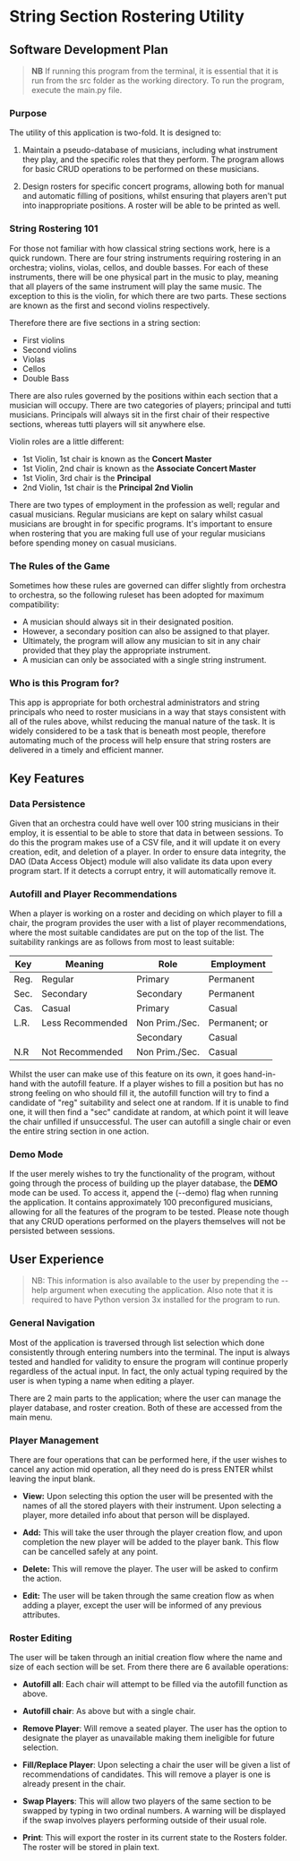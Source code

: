 # String Section Rostering Utility
## Software Development Plan

> __NB__ If running this program from the terminal, it is essential that it is run from the src folder as the working directory. To run the program, execute the main.py file.

### Purpose

The utility of this application is two-fold. It is designed to:

1. Maintain a pseudo-database of musicians, including what instrument they play, and the specific roles that they perform. The program allows for basic CRUD operations to be performed on these musicians.

2. Design rosters for specific concert programs, allowing both for manual and automatic filling of positions, whilst ensuring that players aren't put into inappropriate positions. A roster will be able to be printed as well.

### String Rostering 101

For those not familiar with how classical string sections work, here is a quick rundown. There are four string instruments requiring rostering in an orchestra; violins, violas, cellos, and double basses. For each of these instruments, there will be one physical part in the music to play, meaning that all players of the same instrument will play the same music. The exception to this is the violin, for which there are two parts. These sections are known as the first and second violins respectively.

Therefore there are five sections in a string section:
* First violins
* Second violins
* Violas
* Cellos
* Double Bass

There are also rules governed by the positions within each section that a musician will occupy. There are two categories of players; principal and tutti musicians. Principals will always sit in the first chair of their respective sections, whereas tutti players will sit anywhere else.

Violin roles are a little different:
* 1st Violin, 1st chair is known as the __Concert Master__
* 1st Violin, 2nd chair is known as the __Associate Concert Master__
* 1st Violin, 3rd chair is the __Principal__
* 2nd Violin, 1st chair is the __Principal 2nd Violin__

There are two types of employment in the profession as well; regular and casual musicians. Regular musicians are kept on salary whilst casual musicians are brought in for specific programs. It's important to ensure when rostering that you are making full use of your regular musicians before spending money on casual musicians.

### The Rules of the Game

Sometimes how these rules are governed can differ slightly from orchestra to orchestra, so the following ruleset has been adopted for maximum compatibility:

* A musician should always sit in their designated position.
* However, a secondary position can also be assigned to that player.
* Ultimately, the program will allow any musician to sit in any chair provided that they play the appropriate instrument. 
* A musician can only be associated with a single string instrument.

### Who is this Program for?

This app is appropriate for both orchestral administrators and string principals who need to roster musicians in a way that stays consistent with all of the rules above, whilst reducing the manual nature of the task. It is widely considered to be a task that is beneath most people, therefore automating much of the process will help ensure that string rosters are delivered in a timely and efficient manner.

## Key Features

### Data Persistence

Given that an orchestra could have well over 100 string musicians in their employ, it is essential to be able to store that data in between sessions. To do this the program makes use of a CSV file, and it will update it on every creation, edit, and deletion of a player. In order to ensure data integrity, the DAO (Data Access Object) module will also validate its data upon every program start. If it detects a corrupt entry, it will automatically remove it. 

### Autofill and Player Recommendations 

When a player is working on a roster and deciding on which player to fill a chair, the program provides the user with a list of player recommendations, where the most suitable candidates are put on the top of the list. The suitability rankings are as follows from most to least suitable:


| Key | Meaning| Role | Employment |
|---  | ------|------|---------|
| Reg. | Regular | Primary | Permanent |
| Sec. | Secondary | Secondary | Permanent |
| Cas. | Casual | Primary | Casual |
| L.R. | Less Recommended | Non Prim./Sec. | Permanent; or|
|      |                  | Secondary | Casual |
| N.R  | Not Recommended  | Non Prim./Sec. | Casual |

Whilst the user can make use of this feature on its own, it goes hand-in-hand with the autofill feature. If a player wishes to fill a position but has no strong feeling on who should fill it, the autofill function will try to find a candidate of "reg" suitability and select one at random. If it is unable to find one, it will then find a "sec" candidate at random, at which point it will leave the chair unfilled if unsuccessful. The user can autofill a single chair or even the entire string section in one action.

### Demo Mode

If the user merely wishes to try the functionality of the program, without going through the process of building up the player database, the __DEMO__ mode can be used. To access it, append the (--demo) flag when running the application. It contains approximately 100 preconfigured musicians, allowing for all the features of the program to be tested. Please note though that any CRUD operations performed on the players themselves will not be persisted between sessions. 

## User Experience

> NB: This information is also available to the user by prepending the --help argument when executing the application. Also note that it is required to have Python version 3x installed for the program to run.

### General Navigation

Most of the application is traversed through list selection which done consistently through entering numbers into the terminal. The input is always tested and handled for validity to ensure the program will continue properly regardless of the actual input. In fact, the only actual typing required by the user is when typing a name when editing a player.

There are 2 main parts to the application; where the user can manage the player database, and roster creation. Both of these are accessed from the main menu.

### Player Management

There are four operations that can be performed here, if the user wishes to cancel any action mid operation, all they need do is press ENTER whilst leaving the input blank.

* __View:__ Upon selecting this option the user will be presented with the names of all the stored players with their instrument. Upon selecting a player, more detailed info about that person will be displayed.

* __Add:__ This will take the user through the player creation flow, and upon completion the new player will be added to the player bank. This flow can be cancelled safely at any point.

* __Delete:__ This will remove the player. The user will be asked to confirm the action.

* __Edit:__ The user will be taken through the same creation flow as when adding a player, except the user will be informed of any previous attributes.

### Roster Editing

The user will be taken through an initial creation flow where the name and size of each section will be set. From there there are 6 available operations:

* __Autofill all__: Each chair will attempt to be filled via the autofill function as above.

* __Autofill chair__: As above but with a single chair.

* __Remove Player__: Will remove a seated player. The user has the option to designate the player as unavailable making them ineligible for future selection.

* __Fill/Replace Player__: Upon selecting a chair the user will be given a list of recommendations of candidates. This will remove a player is one is already present in the chair.

* __Swap Players__: This will allow two players of the same section to be swapped by typing in two ordinal numbers. A warning will be displayed if the swap involves players performing outside of their usual role.

* __Print__: This will export the roster in its current state to the Rosters folder. The roster will be stored in plain text.